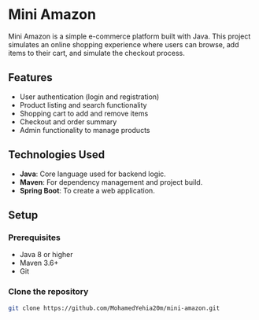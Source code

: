 # Mini Amazon

Mini Amazon is a simple e-commerce platform built with Java. This project simulates an online shopping experience where users can browse, add items to their cart, and simulate the checkout process.

## Features
- User authentication (login and registration)
- Product listing and search functionality
- Shopping cart to add and remove items
- Checkout and order summary
- Admin functionality to manage products

## Technologies Used
- **Java**: Core language used for backend logic.
- **Maven**: For dependency management and project build.
- **Spring Boot**: To create a web application.

## Setup

### Prerequisites
- Java 8 or higher
- Maven 3.6+
- Git

### Clone the repository
```bash
git clone https://github.com/MohamedYehia20m/mini-amazon.git
